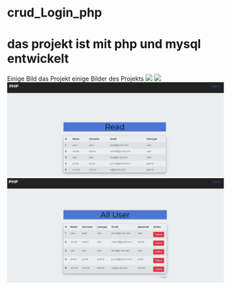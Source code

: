 # crud_Login_php
# das projekt ist mit php und mysql entwickelt
Einige Bild das Projekt
einige Bilder des Projekts
![](bild/bild1.jpg)
![](bild/bild2.jpg)
![](bild/bild3.jpg)
![](bild/bild4.jpg)

